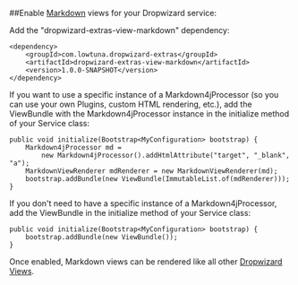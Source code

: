 ##Enable [Markdown](http://daringfireball.net/projects/markdown/) views for your Dropwizard service:

Add the "dropwizard-extras-view-markdown" dependency:

	<dependency>
		<groupId>com.lowtuna.dropwizard-extras</groupId>
    	<artifactId>dropwizard-extras-view-markdown</artifactId>
    	<version>1.0.0-SNAPSHOT</version>
 	</dependency>

If you want to use a specific instance of a Markdown4jProcessor (so you can use your own Plugins, custom HTML rendering, etc.), add the ViewBundle with the Markdown4jProcessor instance in the initialize method of your Service class:

	public void initialize(Bootstrap<MyConfiguration> bootstrap) {
 		Markdown4jProcessor md =
 			new Markdown4jProcessor().addHtmlAttribute("target", "_blank", "a");
 		MarkdownViewRenderer mdRenderer = new MarkdownViewRenderer(md);
		bootstrap.addBundle(new ViewBundle(ImmutableList.of(mdRenderer)));
	}
	
If you don't need to have a specific instance of a Markdown4jProcessor, add the ViewBundle in the initialize method of your Service class:

	public void initialize(Bootstrap<MyConfiguration> bootstrap) {
		bootstrap.addBundle(new ViewBundle());
	}

Once enabled, Markdown views can be rendered like all other [Dropwizard Views](http://dropwizard.codahale.com/manual/views/).
